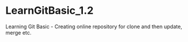 # LearnGitBasic_1.2
Learning Git Basic - Creating online repository for clone and then update, merge etc.
